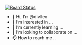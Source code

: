 [![Board Status](https://dev.azure.com/2245730889/64b465f1-08cf-4c02-afab-99dc8e258f27/a2e7f19c-fa8a-4cdc-8bd4-c0201529214f/_apis/work/boardbadge/17b73b11-6025-4dc0-9bf5-008fd0b33641)](https://dev.azure.com/2245730889/64b465f1-08cf-4c02-afab-99dc8e258f27/_boards/board/t/a2e7f19c-fa8a-4cdc-8bd4-c0201529214f/Microsoft.RequirementCategory)
- 👋 Hi, I’m @divflex
- 👀 I’m interested in ...
- 🌱 I’m currently learning ...
- 💞️ I’m looking to collaborate on ...
- 📫 How to reach me ...

<!---
divflex/divflex is a ✨ special ✨ repository because its `README.md` (this file) appears on your GitHub profile.
You can click the Preview link to take a look at your changes.
--->
